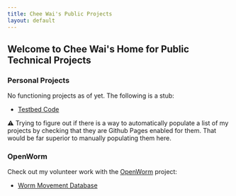 ```yaml
---
title: Chee Wai's Public Projects
layout: default
---
```


## Welcome to Chee Wai's Home for Public Technical Projects

### Personal Projects

No functioning projects as of yet. The following is a stub:

- [Testbed Code](https://cheelee.github.io/testbeds)

:warning: Trying to figure out if there is a way to automatically
populate a list of my projects by checking that they are Github Pages
enabled for them. That would be far superior to manually populating them here.

### OpenWorm

Check out my volunteer work with the [OpenWorm](https://github.com/openworm) project:

- [Worm Movement Database](https://github.com/openworm/movement_cloud) 

